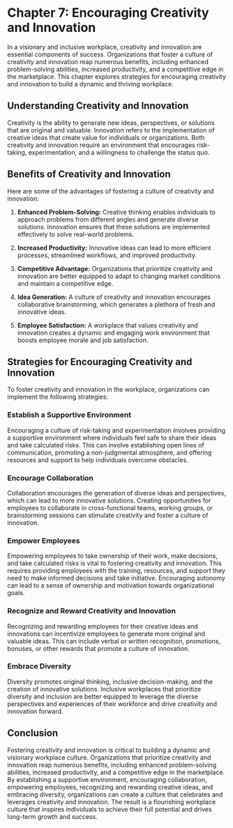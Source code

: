 Chapter 7: Encouraging Creativity and Innovation
================================================

In a visionary and inclusive workplace, creativity and innovation are essential components of success. Organizations that foster a culture of creativity and innovation reap numerous benefits, including enhanced problem-solving abilities, increased productivity, and a competitive edge in the marketplace. This chapter explores strategies for encouraging creativity and innovation to build a dynamic and thriving workplace.

Understanding Creativity and Innovation
---------------------------------------

Creativity is the ability to generate new ideas, perspectives, or solutions that are original and valuable. Innovation refers to the implementation of creative ideas that create value for individuals or organizations. Both creativity and innovation require an environment that encourages risk-taking, experimentation, and a willingness to challenge the status quo.

Benefits of Creativity and Innovation
-------------------------------------

Here are some of the advantages of fostering a culture of creativity and innovation:

1. **Enhanced Problem-Solving:** Creative thinking enables individuals to approach problems from different angles and generate diverse solutions. Innovation ensures that these solutions are implemented effectively to solve real-world problems.

2. **Increased Productivity:** Innovative ideas can lead to more efficient processes, streamlined workflows, and improved productivity.

3. **Competitive Advantage:** Organizations that prioritize creativity and innovation are better equipped to adapt to changing market conditions and maintain a competitive edge.

4. **Idea Generation:** A culture of creativity and innovation encourages collaborative brainstorming, which generates a plethora of fresh and innovative ideas.

5. **Employee Satisfaction:** A workplace that values creativity and innovation creates a dynamic and engaging work environment that boosts employee morale and job satisfaction.

Strategies for Encouraging Creativity and Innovation
----------------------------------------------------

To foster creativity and innovation in the workplace, organizations can implement the following strategies:

### Establish a Supportive Environment

Encouraging a culture of risk-taking and experimentation involves providing a supportive environment where individuals feel safe to share their ideas and take calculated risks. This can involve establishing open lines of communication, promoting a non-judgmental atmosphere, and offering resources and support to help individuals overcome obstacles.

### Encourage Collaboration

Collaboration encourages the generation of diverse ideas and perspectives, which can lead to more innovative solutions. Creating opportunities for employees to collaborate in cross-functional teams, working groups, or brainstorming sessions can stimulate creativity and foster a culture of innovation.

### Empower Employees

Empowering employees to take ownership of their work, make decisions, and take calculated risks is vital to fostering creativity and innovation. This requires providing employees with the training, resources, and support they need to make informed decisions and take initiative. Encouraging autonomy can lead to a sense of ownership and motivation towards organizational goals.

### Recognize and Reward Creativity and Innovation

Recognizing and rewarding employees for their creative ideas and innovations can incentivize employees to generate more original and valuable ideas. This can include verbal or written recognition, promotions, bonuses, or other rewards that promote a culture of innovation.

### Embrace Diversity

Diversity promotes original thinking, inclusive decision-making, and the creation of innovative solutions. Inclusive workplaces that prioritize diversity and inclusion are better equipped to leverage the diverse perspectives and experiences of their workforce and drive creativity and innovation forward.

Conclusion
----------

Fostering creativity and innovation is critical to building a dynamic and visionary workplace culture. Organizations that prioritize creativity and innovation reap numerous benefits, including enhanced problem-solving abilities, increased productivity, and a competitive edge in the marketplace. By establishing a supportive environment, encouraging collaboration, empowering employees, recognizing and rewarding creative ideas, and embracing diversity, organizations can create a culture that celebrates and leverages creativity and innovation. The result is a flourishing workplace culture that inspires individuals to achieve their full potential and drives long-term growth and success.
